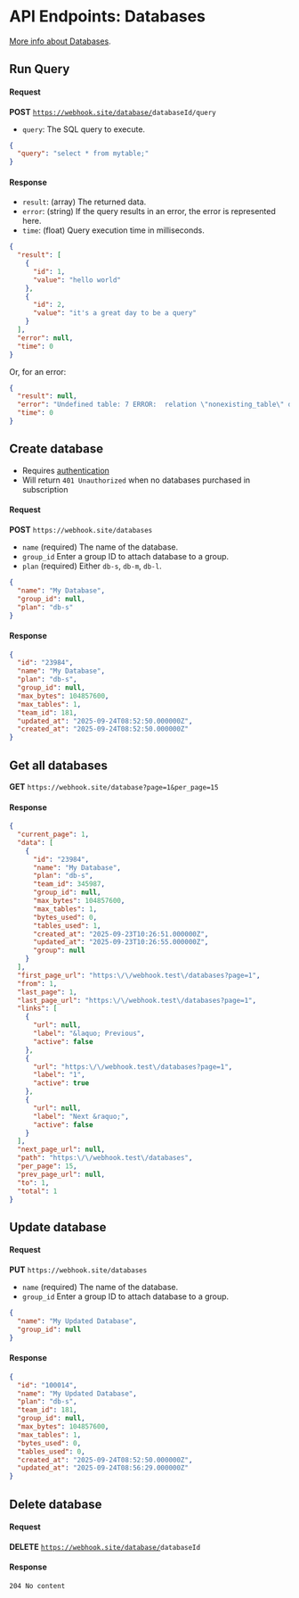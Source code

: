 # API Endpoints: Databases

[More info about Databases](/databases.html).

## Run Query

#### Request

**POST** <code>https://webhook.site/database/<span class="url-param">databaseId</span>/query</code>

* `query`: The SQL query to execute.

```json
{
  "query": "select * from mytable;"
}
```

#### Response

* `result`: (array) The returned data.
* `error`: (string) If the query results in an error, the error is represented here.
* `time`: (float) Query execution time in milliseconds.

```json
{
  "result": [
    {
      "id": 1,
      "value": "hello world"
    },
    {
      "id": 2,
      "value": "it's a great day to be a query"
    }
  ],
  "error": null,
  "time": 0
}
```

Or, for an error:

```json
{
  "result": null,
  "error": "Undefined table: 7 ERROR:  relation \"nonexisting_table\" does not exist",
  "time": 0
}
```

## Create database

* Requires [authentication](/api/about.html#api-key)
* Will return `401 Unauthorized` when no databases purchased in subscription

#### Request

**POST** `https://webhook.site/databases`

* `name` (required) The name of the database.
* `group_id` Enter a group ID to attach database to a group.
* `plan` (required) Either `db-s`, `db-m`, `db-l`.

```json
{
  "name": "My Database",
  "group_id": null,
  "plan": "db-s"
}
```

#### Response

```json
{
  "id": "23984",
  "name": "My Database",
  "plan": "db-s",
  "group_id": null,
  "max_bytes": 104857600,
  "max_tables": 1,
  "team_id": 181,
  "updated_at": "2025-09-24T08:52:50.000000Z",
  "created_at": "2025-09-24T08:52:50.000000Z"
}
```

## Get all databases

**GET** `https://webhook.site/database?page=1&per_page=15`

#### Response

```json
{
  "current_page": 1,
  "data": [
    {
      "id": "23984",
      "name": "My Database",
      "plan": "db-s",
      "team_id": 345987,
      "group_id": null,
      "max_bytes": 104857600,
      "max_tables": 1,
      "bytes_used": 0,
      "tables_used": 1,
      "created_at": "2025-09-23T10:26:51.000000Z",
      "updated_at": "2025-09-23T10:26:55.000000Z",
      "group": null
    }
  ],
  "first_page_url": "https:\/\/webhook.test\/databases?page=1",
  "from": 1,
  "last_page": 1,
  "last_page_url": "https:\/\/webhook.test\/databases?page=1",
  "links": [
    {
      "url": null,
      "label": "&laquo; Previous",
      "active": false
    },
    {
      "url": "https:\/\/webhook.test\/databases?page=1",
      "label": "1",
      "active": true
    },
    {
      "url": null,
      "label": "Next &raquo;",
      "active": false
    }
  ],
  "next_page_url": null,
  "path": "https:\/\/webhook.test\/databases",
  "per_page": 15,
  "prev_page_url": null,
  "to": 1,
  "total": 1
}
```

## Update database

#### Request

**PUT** `https://webhook.site/databases`

* `name` (required) The name of the database.
* `group_id` Enter a group ID to attach database to a group.

```json
{
  "name": "My Updated Database",
  "group_id": null
}
```

#### Response

```json
{
  "id": "100014",
  "name": "My Updated Database",
  "plan": "db-s",
  "team_id": 181,
  "group_id": null,
  "max_bytes": 104857600,
  "max_tables": 1,
  "bytes_used": 0,
  "tables_used": 0,
  "created_at": "2025-09-24T08:52:50.000000Z",
  "updated_at": "2025-09-24T08:56:29.000000Z"
}
```

## Delete database

#### Request

**DELETE** <code>https://webhook.site/database/<span class="url-param">databaseId</span></code>

#### Response

`204 No content`

